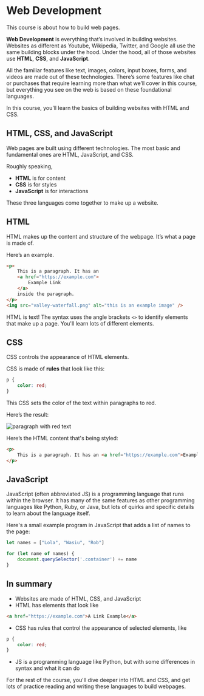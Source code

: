 # Web Development

This course is about how to build web pages.

**Web Development** is everything that’s involved in building websites. Websites as different as Youtube, Wikipedia, Twitter, and Google all use the same building blocks under the hood. Under the hood, all of those websites use **HTML**, **CSS**, and **JavaScript**.

All the familiar features like text, images, colors, input boxes, forms, and videos are made out of these technologies. There’s some features like chat or purchases that require learning more than what we’ll cover in this course, but everything you see on the web is based on these foundational languages.

In this course, you’ll learn the basics of building websites with HTML and CSS.

## HTML, CSS, and JavaScript

Web pages are built using different technologies. The most basic and fundamental ones are HTML, JavaScript, and CSS.

Roughly speaking,

- **HTML** is for content
- **CSS** is for styles
- **JavaScript** is for interactions

These three languages come together to make up a website.

## HTML

HTML makes up the content and structure of the webpage. It’s what a page is made of.

Here’s an example.

```html
<p>
	This is a paragraph. It has an
	<a href="https://example.com">
		Example Link
	</a>
	inside the paragraph.
</p>
<img src="valley-waterfall.png" alt="this is an example image" />
```

HTML is text! The syntax uses the angle brackets `<>` to identify elements that make up a page. You'll learn lots of different elements.

## CSS

CSS controls the appearance of HTML elements.

CSS is made of **rules** that look like this:

```css
p {
	color: red;
}
```

This CSS sets the color of the text within paragraphs to red.

Here’s the result:

![paragraph with red text](/lessons/foundations/intro-to-web-development/css-example-red-paragraph.png)

Here’s the HTML content that's being styled:

```html
<p>
	This is a paragraph. It has an <a href="https://example.com">Example Link</a> inside the paragraph.
</p>
```

## JavaScript

JavaScript (often abbreviated JS) is a programming language that runs within the browser. It has many of the same features as other programming languages like Python, Ruby, or Java, but lots of quirks and specific details to learn about the language itself.

Here's a small example program in JavaScript that adds a list of names to the page:

```js
let names = ["Lola", "Wasiu", "Rob"]

for (let name of names) {
	document.querySelector('.container') += name
}
```

## In summary

- Websites are made of HTML, CSS, and JavaScript
- HTML has elements that look like

```html
<a href="https://example.com">A Link Example</a>
```

- CSS has rules that control the appearance of selected elements, like

```css
p {
	color: red;
}
```

- JS is a programming language like Python, but with some differences in syntax and what it can do

For the rest of the course, you'll dive deeper into HTML and CSS, and get lots of practice reading and writing these languages to build webpages.
